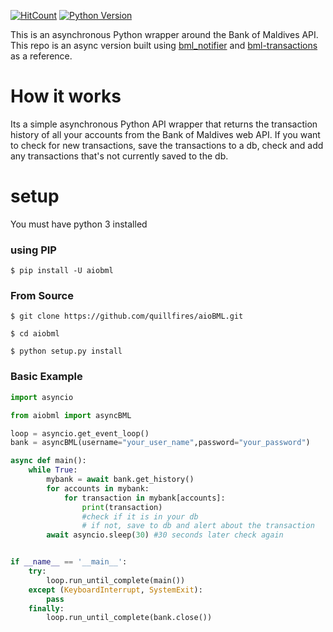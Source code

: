 [![HitCount](http://hits.dwyl.com/quillfires/aioBML.svg)](http://hits.dwyl.com/quillfires/aioBML)  [![Python Version](https://img.shields.io/badge/Python-3.7%20%7C%203.8%20%7C%203.9-blue.svg)](https://www.python.org)

This is an asynchronous Python wrapper around the Bank of Maldives API. This repo is an async version built using [bml_notifier](https://github.com/Dharisd/bml_notifier) and [bml-transactions](https://github.com/baraveli/bml-transactions) as a reference. 

# How it works

Its a simple asynchronous Python API wrapper that returns the transaction history of all your accounts from the Bank of Maldives web API. If you want to check for new transactions, save the transactions to a db, check and add any transactions that's not currently saved to the db.

# setup
You must have python 3 installed

### using PIP

```$ pip install -U aiobml```

### From Source

```$ git clone https://github.com/quillfires/aioBML.git```

```$ cd aiobml```

```$ python setup.py install```

### Basic Example

```python
import asyncio

from aiobml import asyncBML

loop = asyncio.get_event_loop()
bank = asyncBML(username="your_user_name",password="your_password")

async def main():
    while True:
        mybank = await bank.get_history()
        for accounts in mybank:
            for transaction in mybank[accounts]:
                print(transaction)
                #check if it is in your db
                # if not, save to db and alert about the transaction
        await asyncio.sleep(30) #30 seconds later check again


if __name__ == '__main__':
    try:
        loop.run_until_complete(main())
    except (KeyboardInterrupt, SystemExit):
        pass
    finally:
        loop.run_until_complete(bank.close())
```
